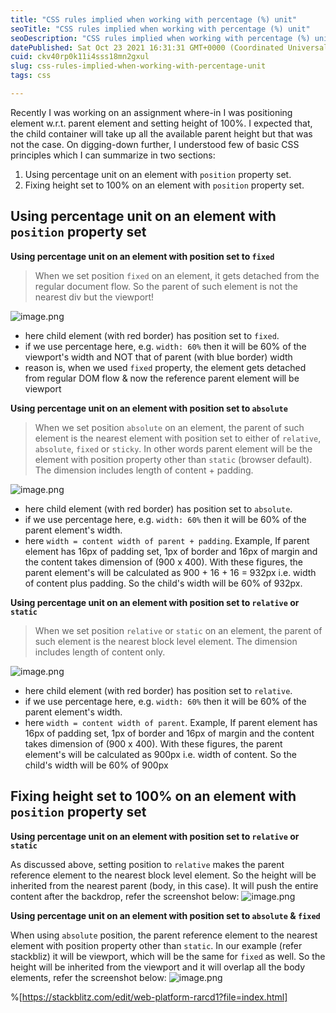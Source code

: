```yaml
---
title: "CSS rules implied when working with percentage (%) unit"
seoTitle: "CSS rules implied when working with percentage (%) unit"
seoDescription: "CSS rules implied when working with percentage (%) unit"
datePublished: Sat Oct 23 2021 16:31:31 GMT+0000 (Coordinated Universal Time)
cuid: ckv40rp0k11i4sss18mn2gxul
slug: css-rules-implied-when-working-with-percentage-unit
tags: css

---
```


Recently I was working on an assignment where-in I was positioning element w.r.t. parent element and setting height of 100%. I expected that, the child container will take up all the available parent height but that was not the case. On digging-down further, I understood few of basic CSS principles which I can summarize in two sections:

1. Using percentage unit on an element with `position` property set.
2. Fixing height set to 100% on an element with `position` property set.

## Using percentage unit on an element with `position` property set

**Using percentage unit on an element with position set to `fixed`**   

> When we set position `fixed` on an element, it gets detached from the regular document flow. So the parent of such element is not the nearest div but the viewport!

![image.png](https://cdn.hashnode.com/res/hashnode/image/upload/v1635003977983/DjGGinV-R.png)
   - here child element (with red border) has position set to `fixed`.
   - if we use percentage here, e.g. `width: 60%` then it will be 60% of the viewport's width and NOT that of parent (with blue border) width
   - reason is, when we used `fixed` property, the element gets detached from regular DOM flow & now the reference parent element will be viewport

**Using percentage unit on an element with position set to `absolute`**   

> When we set position `absolute` on an element, the parent of such element is the nearest element with position set to either of `relative`, `absolute`, `fixed` or `sticky`. In other words parent element will be the element with position property other than `static` (browser default). The dimension includes length of content + padding.

![image.png](https://cdn.hashnode.com/res/hashnode/image/upload/v1635004484729/NXq_QcGIu.png)
   - here child element (with red border) has position set to `absolute`.
   - if we use percentage here, e.g. `width: 60%` then it will be 60% of the parent element's width.
   - here `width = content width of parent + padding`. Example, If parent element has 16px of padding set, 1px of border and 16px of margin and the content takes dimension of (900 x 400). With these figures, the parent element's will be calculated as 900 + 16 + 16 = 932px i.e. width of content plus padding. So the child's width will be 60% of 932px.

**Using percentage unit on an element with position set to `relative` or `static`**   

> When we set position `relative` or `static` on an element, the parent of such element is the nearest block level element. The dimension includes length of content only.

![image.png](https://cdn.hashnode.com/res/hashnode/image/upload/v1635005227026/eLOaBL5P-.png)
   - here child element (with red border) has position set to `relative`.
   - if we use percentage here, e.g. `width: 60%` then it will be 60% of the parent element's width.
   - here `width = content width of parent`. Example, If parent element has 16px of padding set, 1px of border and 16px of margin and the content takes dimension of (900 x 400). With these figures, the parent element's will be calculated as 900px i.e. width of content. So the child's width will be 60% of 900px

## Fixing height set to 100% on an element with `position` property set

**Using percentage unit on an element with position set to `relative` or `static`** 

As discussed above, setting position to `relative` makes the parent reference element to the nearest block level element. So the height will be inherited from the nearest parent (body, in this case). It will push the entire content after the backdrop, refer the screenshot below:
![image.png](https://cdn.hashnode.com/res/hashnode/image/upload/v1635006066323/CCRVwmOlsf.png)

**Using percentage unit on an element with position set to `absolute` & `fixed`** 

When using `absolute` position, the parent reference element to the nearest element with position property other than `static`. In our example (refer stackbliz) it will be viewport, which will be the same for `fixed` as well. So the height will be inherited from the viewport and it will overlap all the body elements, refer the screenshot below:
![image.png](https://cdn.hashnode.com/res/hashnode/image/upload/v1635006543530/3QgEKoHtH.png)

%[https://stackblitz.com/edit/web-platform-rarcd1?file=index.html]